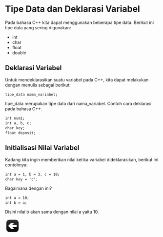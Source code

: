 # Tipe Data dan Deklarasi Variabel

Pada bahasa C++ kita dapat menggunakan beberapa tipe data. Berikut ini tipe data yang sering digunakan:

* int
* char
* float
* double


## Deklarasi Variabel

Untuk mendeklarasikan suatu variabel pada C++, kita dapat melakukan dengan menulis sebagai berikut:

    tipe_data nama_variabel;
    
tipe_data merupakan tipe data dari nama_variabel.
Contoh cara deklarasi pada bahasa C++.

    int num1;
    int a, b, c;
    char key;
    float deposit;
    

## Initialisasi Nilai Variabel

Kadang kita ingin memberikan nilai ketika variabel dideklarasikan, berikut ini contohnya:

    int a = 1, b = 3, c = 10;
    char key = 'c';
    
Bagaimana dengan ini?

    int a = 10;
    int b = a;
    
Disini nilai b akan sama dengan nilai a yaitu 10.

[![Kembali ke menu utama](images/back.png "Kembali menu utama")](/README.md)